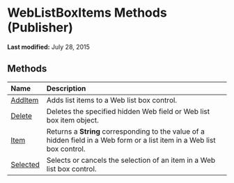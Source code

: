 
# WebListBoxItems Methods (Publisher)

 **Last modified:** July 28, 2015


## Methods



|**Name**|**Description**|
|:-----|:-----|
| [AddItem](1c3af4d1-ed0b-60c6-b607-17712612cec2.md)|Adds list items to a Web list box control.|
| [Delete](1efd92e7-77a1-62cb-655a-aa6e600df018.md)|Deletes the specified hidden Web field or Web list box item object.|
| [Item](be897ab4-451f-dd89-d626-052405672d36.md)|Returns a  **String** corresponding to the value of a hidden field in a Web form or a list item in a Web list box control.|
| [Selected](2db3b8cb-2922-1cca-9613-67402772ee27.md)|Selects or cancels the selection of an item in a Web list box control.|
